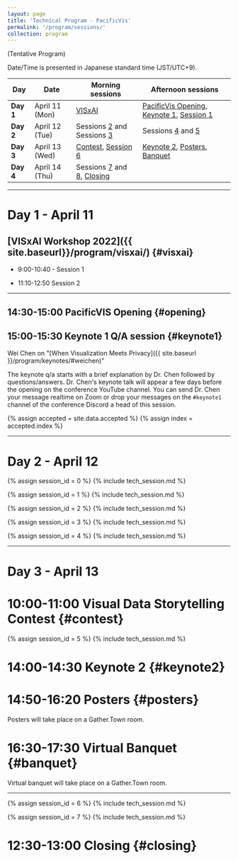 ```yaml
---
layout: page
title: 'Technical Program - PacificVis'
permalink: '/program/sessions/'
collection: program
---
```


(Tentative Program)

<span class="notice">Date/Time is presented in Japanese standard time (JST/UTC+9).</span>

| Day | Date | Morning sessions | Afternoon sessions |
----- | -------------- | -------------------- | -------------------- |
| **Day 1** | April 11 (Mon) | [VISxAI](#visxai) | [PacificVis Opening](#opening), [Keynote 1](#keynote1), [Session 1](#session1)
| **Day 2** | April 12 (Tue) | Sessions [2](#session2) and Sessions [3](#session3) | Sessions [4](#session4) and [5](#session5)
| **Day 3** | April 13 (Wed) | [Contest](#contest), [Session 6](#session6) | [Keynote 2](#keynote2), [Posters](#posters), [Banquet](#banquet)
| **Day 4** | April 14 (Thu) | Sessions [7](#session7) and [8](#session8), [Closing](#closing)

---

# Day 1 - April 11

## [VISxAI Workshop 2022]({{ site.baseurl}}/program/visxai/) {#visxai}

- 9:00-10:40 - Session 1

- 11:10-12:50 Session 2

---
## 14:30-15:00 PacificVIS Opening {#opening}

## 15:00-15:30 Keynote 1 Q/A session {#keynote1}

Wei Chen on "[When Visualization Meets Privacy]({{ site.baseurl }}/program/keynotes/#weichen)"

<span class="notice">The keynote q/a starts with a brief explanation by Dr. Chen followed by questions/answers.  Dr. Chen's keynote talk will appear a few days before the opening on the conference YouTube channel.  You can send Dr. Chen your message realtime on Zoom or drop your messages on the `#keynote1` channel of the conference Discord a head of this session.


{% assign accepted = site.data.accepted %}
{% assign index = accepted.index %}

---
# Day 2 - April 12

{% assign session_id = 0 %}
{% include tech_session.md %}

{% assign session_id = 1 %}
{% include tech_session.md %}

{% assign session_id = 2 %}
{% include tech_session.md %}

{% assign session_id = 3 %}
{% include tech_session.md %}

{% assign session_id = 4 %}
{% include tech_session.md %}

---
# Day 3 - April 13

# 10:00-11:00 Visual Data Storytelling Contest {#contest}

{% assign session_id = 5 %}
{% include tech_session.md %}

# 14:00-14:30 Keynote 2 {#keynote2}

# 14:50-16:20 Posters {#posters}

Posters will take place on a Gather.Town room.

# 16:30-17:30 Virtual Banquet {#banquet}

Virtual banquet will take place on a Gather.Town room.

---
{% assign session_id = 6 %}
{% include tech_session.md %}

{% assign session_id = 7 %}
{% include tech_session.md %}

# 12:30-13:00 Closing {#closing}
